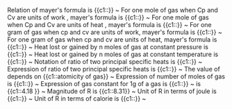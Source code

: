 Relation of mayer's formula is {{c1::}}  ~
For one mole of gas when Cp and Cv are units of work , mayer's formula is {{c1::}}  ~
For one mole of gas when Cp and Cv are units of heat , mayer's formula is {{c1::}}  ~
For one gram of gas when cp and cv are units of work, mayer's formula is {{c1::}}  ~
For one gram of gas when cp and cv are units of heat, mayer's formula is {{c1::}}  ~
Heat lost or gained by n moles of gas at constant pressure is {{c1::}}  ~
Heat lost or gained by n moles of gas at constant temperature is {{c1::}}  ~
Notation of ratio of two principal specific heats is {{c1::}}  ~
Expression of ratio of two principal specific heats is {{c1::}}  ~
The value of depends on {{c1::atomicity of gas}}  ~
Expression of number of moles of gas is {{c1::}}  ~
Expression of gas constant for 1g of a gas is {{c1::}}  ~
 is {{c1::4.18 }}  ~
Magnitude of R is {{c1::8.31}}  ~
Unit of R in terms of joule  is {{c1::}}  ~
Unit of R in terms of calorie is {{c1::}}  ~



